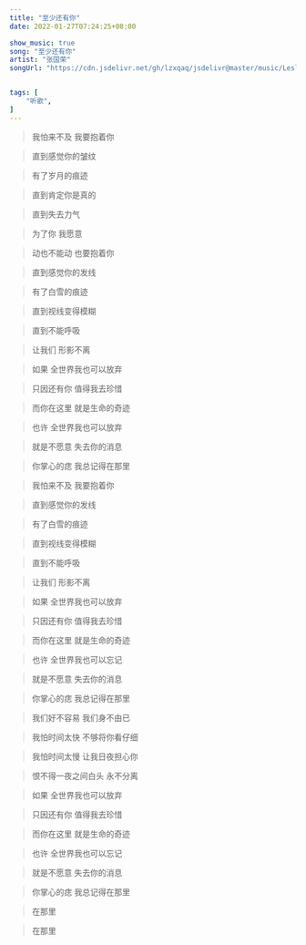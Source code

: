 ```yaml
---
title: "至少还有你"
date: 2022-01-27T07:24:25+08:00

show_music: true
song: "至少还有你"
artist: "张国荣"
songUrl: "https://cdn.jsdelivr.net/gh/lzxqaq/jsdelivr@master/music/Leslie_Cheung_Zhi_Shao_Hai_You_Ni.mp3"


tags: [
    "听歌",
]
---
```


> 我怕来不及 我要抱着你

> 直到感觉你的皱纹

> 有了岁月的痕迹

> 直到肯定你是真的

> 直到失去力气

> 为了你 我愿意

> 动也不能动 也要抱着你

> 直到感觉你的发线

> 有了白雪的痕迹

> 直到视线变得模糊

> 直到不能呼吸

> 让我们 形影不离

> 如果 全世界我也可以放弃

> 只因还有你 值得我去珍惜

> 而你在这里 就是生命的奇迹

> 也许 全世界我也可以放弃

> 就是不愿意 失去你的消息

> 你掌心的痣 我总记得在那里

> 我怕来不及 我要抱着你

> 直到感觉你的发线
 
> 有了白雪的痕迹

> 直到视线变得模糊

> 直到不能呼吸

> 让我们 形影不离

> 如果 全世界我也可以放弃

> 只因还有你 值得我去珍惜

> 而你在这里 就是生命的奇迹

> 也许 全世界我也可以忘记

> 就是不愿意 失去你的消息

> 你掌心的痣 我总记得在那里

> 我们好不容易 我们身不由已

> 我怕时间太快 不够将你看仔细

> 我怕时间太慢 让我日夜担心你

> 恨不得一夜之间白头 永不分离

> 如果 全世界我也可以放弃

> 只因还有你 值得我去珍惜

> 而你在这里 就是生命的奇迹

> 也许 全世界我也可以忘记

> 就是不愿意 失去你的消息

> 你掌心的痣 我总记得在那里

> 在那里

> 在那里